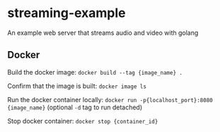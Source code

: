 # streaming-example
 An example web server that streams audio and video with golang


## Docker
Build the docker image: `docker build --tag {image_name} .`

Confirm that the image is built: `docker image ls`

Run the docker container locally: `docker run -p{localhost_port}:8080 {image_name}` (optional `-d` tag to run detached)

Stop docker container: `docker stop {container_id}`